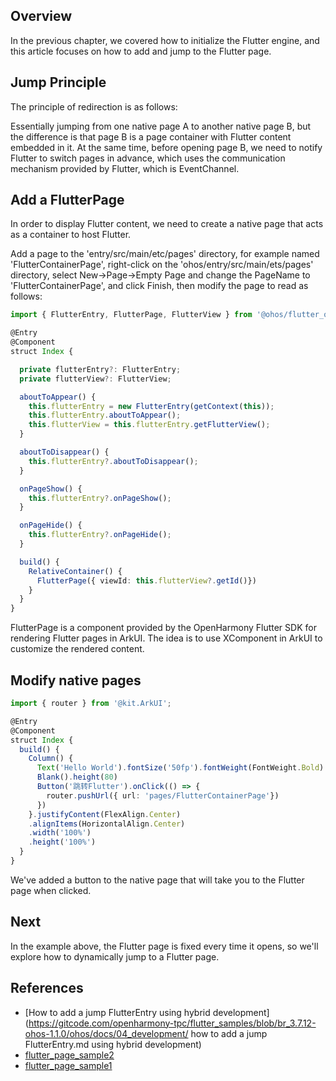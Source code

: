 ## Overview

In the previous chapter, we covered how to initialize the Flutter engine, and this article focuses on how to add and jump to the Flutter page.

## Jump Principle

The principle of redirection is as follows:

Essentially jumping from one native page A to another native page B, but the difference is that page B is a page container with Flutter content embedded in it.
At the same time, before opening page B, we need to notify Flutter to switch pages in advance, which uses the communication mechanism provided by Flutter, which is EventChannel.

## Add a FlutterPage

In order to display Flutter content, we need to create a native page that acts as a container to host Flutter.

Add a page to the 'entry/src/main/etc/pages' directory, for example named 'FlutterContainerPage', right-click on the 'ohos/entry/src/main/ets/pages' directory, select New->Page->Empty Page and change the PageName to 'FlutterContainerPage', and click Finish, then modify the page to read as follows:

```ts
import { FlutterEntry, FlutterPage, FlutterView } from '@ohos/flutter_ohos'

@Entry
@Component
struct Index {

  private flutterEntry?: FlutterEntry;
  private flutterView?: FlutterView;

  aboutToAppear() {
    this.flutterEntry = new FlutterEntry(getContext(this));
    this.flutterEntry.aboutToAppear();
    this.flutterView = this.flutterEntry.getFlutterView();
  }

  aboutToDisappear() {
    this.flutterEntry?.aboutToDisappear();
  }

  onPageShow() {
    this.flutterEntry?.onPageShow();
  }

  onPageHide() {
    this.flutterEntry?.onPageHide();
  }

  build() {
    RelativeContainer() {
      FlutterPage({ viewId: this.flutterView?.getId()})
    }
  }
}
```

FlutterPage is a component provided by the OpenHarmony Flutter SDK for rendering Flutter pages in ArkUI. The idea is to use XComponent in ArkUI to customize the rendered content.

## Modify native pages

```ts
import { router } from '@kit.ArkUI';

@Entry
@Component
struct Index {
  build() {
    Column() {
      Text('Hello World').fontSize('50fp').fontWeight(FontWeight.Bold)
      Blank().height(80)
      Button('跳转Flutter').onClick(() => {
        router.pushUrl({ url: 'pages/FlutterContainerPage'})
      })
    }.justifyContent(FlexAlign.Center)
    .alignItems(HorizontalAlign.Center)
    .width('100%')
    .height('100%')
  }
}
```

We've added a button to the native page that will take you to the Flutter page when clicked.

## Next

In the example above, the Flutter page is fixed every time it opens, so we'll explore how to dynamically jump to a Flutter page.

## References

- [How to add a jump FlutterEntry using hybrid development] (https://gitcode.com/openharmony-tpc/flutter_samples/blob/br_3.7.12-ohos-1.1.0/ohos/docs/04_development/ how to add a jump FlutterEntry.md using hybrid development)
- [flutter_page_sample2](https://gitcode.com/openharmony-tpc/flutter_samples/tree/br_3.7.12-ohos-1.1.0/ohos/flutter_page_sample2)
- [flutter_page_sample1](https://gitcode.com/openharmony-tpc/flutter_samples/tree/br_3.7.12-ohos-1.1.0/ohos/flutter_page_sample1)